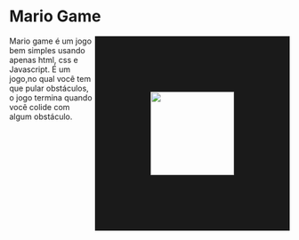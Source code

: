 # Mario Game

<img align="right" height="150" src="https://gamerview.uai.com.br/wp-content/uploads/2022/04/Super-Mario-Bros-Filme-Adiado-Gv.jpg" border="100">

Mario game é um jogo bem simples usando apenas html, css e 
Javascript. 
É um jogo,no qual você tem que pular obstáculos, o jogo termina quando você colide com algum obstáculo.

